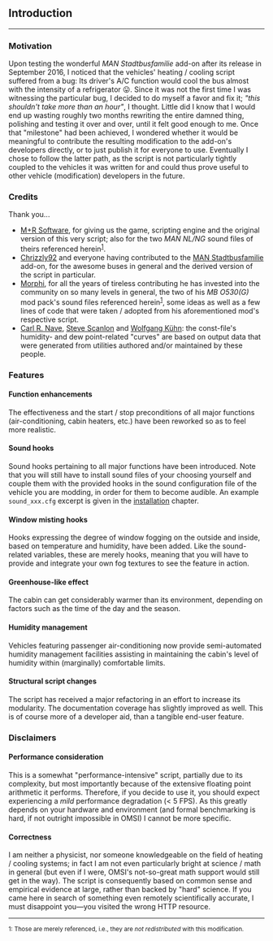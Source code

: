 ## Introduction
***
### Motivation

Upon testing the wonderful *MAN Stadtbusfamilie* add-on after its release in September 2016, I noticed that the vehicles' heating / cooling script suffered from a bug: Its driver's A/C function would cool the bus almost with the intensity of a refrigerator :stuck_out_tongue:. Since it was not the first time I was witnessing the particular bug, I decided to do myself a favor and fix it; *"this shouldn't take more than an hour"*, I thought. Little did I know that I would end up wasting roughly two months rewriting the entire damned thing, polishing and testing it over and over, until it felt good enough to me. Once that "milestone" had been achieved, I wondered whether it would be meaningful to contribute the resulting modification to the add-on's developers directly, or to just publish it for everyone to use. Eventually I chose to follow the latter path, as the script is not particularly tightly coupled to the vehicles it was written for and could thus prove useful to other vehicle (modification) developers in the future.

### Credits

Thank you...
- [M+R Software](http://m-r-software.de/), for giving us the game, scripting engine and the original version of this very script; also for the two *MAN NL/NG* sound files of theirs referenced herein<sup>[1](#footnote_1)</sup>.
- [Chrizzly92](http://www.omnibussimulator.de/forum/index.php?page=User&userID=15380) and everyone having contributed to the [MAN Stadtbusfamilie](http://man-stadtbus.de) add-on, for the awesome buses in general and the derived version of the script in particular.
- [Morphi](http://www.omnibussimulator.de/forum/index.php?page=User&userID=531), for all the years of tireless contributing he has invested into the community on so many levels in general, the two of his *MB O530(G)* mod pack's sound files referenced herein<sup>[1](#footnote_1)</sup>, some ideas as well as a few lines of code that were taken / adopted from his aforementioned mod's respective script.
- [Carl R. Nave](http://hyperphysics.phy-astr.gsu.edu/hbase/Kinetic/relhum.html#c4), [Steve Scanlon](http://www.ringbell.co.uk/info/humid.htm) and [Wolfgang Kühn](http://www.decatur.de/javascript/dew/): the const-file's humidity- and dew point-related "curves" are based on output data that were generated from utilities authored and/or maintained by these people.

### Features

#### Function enhancements

The effectiveness and the start / stop preconditions of all major functions (air-conditioning, cabin heaters, etc.) have been reworked so as to feel more realistic.

#### Sound hooks

Sound hooks pertaining to all major functions have been introduced. Note that you will still have to install sound files of your choosing yourself and couple them with the provided hooks in the sound configuration file of the vehicle you are modding, in order for them to become audible. An example `sound_xxx.cfg` excerpt is given in the [installation](./installation.md#sound-integration) chapter.

#### Window misting hooks

Hooks expressing the degree of window fogging on the outside and inside, based on temperature and humidity, have been added. Like the sound-related variables, these are merely hooks, meaning that you will have to provide and integrate your own fog textures to see the feature in action.

#### Greenhouse-like effect

The cabin can get considerably warmer than its environment, depending on factors such as the time of the day and the season.

#### Humidity management

Vehicles featuring passenger air-conditioning now provide semi-automated humidity management facilities assisting in maintaining the cabin's level of humidity within (marginally) comfortable limits.

#### Structural script changes

The script has received a major refactoring in an effort to increase its modularity. The documentation coverage has slightly improved as well. This is of course more of a developer aid, than a tangible end-user feature.

### Disclaimers

#### Performance consideration

This is a somewhat "performance-intensive" script, partially due to its complexity, but most importantly because of the extensive floating point arithmetic it performs. Therefore, if you decide to use it, you should expect experiencing a *mild* performance degradation (< 5 FPS). As this greatly depends on your hardware and environment (and formal benchmarking is hard, if not outright impossible in OMSI) I cannot be more specific.

#### Correctness

I am neither a physicist, nor someone knowledgeable on the field of heating / cooling systems; in fact I am not even particularly bright at science / math in general (but even if I were, OMSI's not-so-great math support would still get in the way). The script is consequently based on common sense and empirical evidence at large, rather than backed by "hard" science. If you came here in search of something even remotely scientifically accurate, I must disappoint you—you visited the wrong HTTP resource.

***
<sub><a name="footnote_1">1</a>: Those are merely referenced, i.e., they are *not redistributed* with this modification.</sub>
